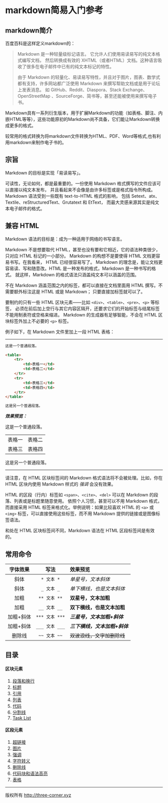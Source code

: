 markdown简易入门参考
===


## markdown简介
百度百科是这样定义markdown的：

> Markdown 是一种轻量级标记语言。 它允许人们使用易读易写的纯文本格式编写文档，
> 然后转换成有效的 XHTML（或者HTML）文档。这种语言吸收了很多在电子邮件中已有的纯文本标记的特性。
>
> 由于 Markdown 的轻量化、易读易写特性，并且对于图片，图表、数学式都有支持，许多网站都广泛使用 
> Markdown 来撰写帮助文档或是用于论坛上发表消息。 如 GitHub、Reddit、Diaspora、Stack Exchange、
> OpenStreetMap 、SourceForge、简书等，甚至还能被使用来撰写电子书。

Markdown具有一系列衍生版本，用于扩展Markdown的功能（如表格、脚注、内嵌HTML等等），这些功能原初的Markdown尚不具备，它们能让Markdown转换成更多的格式。

较常用的格式转换为将markdown文件转换为HTML、PDF、Word等格式,也有利用markdown来制作电子书的。

## 宗旨
Markdown 的目标是实现「易读易写」。

可读性，无论如何，都是最重要的。一份使用 Markdown 格式撰写的文件应该可以直接以纯文本发布，
并且看起来不会像是由许多标签或是格式指令所构成。Markdown 语法受到一些既有 text-to-HTML 格式的影响，
包括 Setext、atx、Textile、reStructuredText、Grutatext 和 EtText，
而最大灵感来源其实是纯文本电子邮件的格式。

## 兼容 HTML
Markdown 语法的目标是：成为一种适用于网络的书写语言。

Markdown 不是想要取代 HTML，甚至也没有要和它相近，它的语法种类很少，只对应 HTML 标记的一小部分。
Markdown 的构想不是要使得 HTML 文档更容易书写。在我看来， HTML 已经很容易写了。
Markdown 的理念是，能让文档更容易读、写和随意改。HTML 是一种发布的格式，Markdown 是一种书写的格式。
就这样，Markdown 的格式语法只涵盖纯文本可以涵盖的范围。

不在 Markdown 涵盖范围之内的标签，都可以直接在文档里面用 HTML 撰写。不需要额外标注这是 HTML 或是 Markdown；
只要直接加标签就可以了。

要制约的只有一些 HTML 区块元素――比如 `<div>`、`<table>`、`<pre>`、`<p>` 等标签，
必须在前后加上空行与其它内容区隔开，还要求它们的开始标签与结尾标签不能用制表符或空格来缩进。
Markdown 的生成器有足够智能，不会在 HTML 区块标签外加上不必要的 `<p>` 标签。

例子如下，在 Markdown 文件里加上一段 HTML 表格：

---
```markdown
这是一个普通段落。

<table>
    <tr>
        <td>表格一</td>
        <td>表格二</td>
    </tr>
    <tr>
        <td>表格三</td>
        <td>表格四</td>
    </tr>
</table>

这是另一个普通段落。
```

***效果预览：***


这是一个普通段落。
<table>
    <tr>
        <td>表格一</td>
        <td>表格二</td>
    </tr>
    <tr>
        <td>表格三</td>
        <td>表格四</td>
    </tr>
</table>
这是另一个普通段落。

- - - - -

请注意，在 HTML 区块标签间的 Markdown 格式语法将不会被处理。比如，你在 HTML 区块内使用 Markdown 
样式的 *强调* 会没有效果。

HTML 的区段（行内）标签如 `<span>`、`<cite>`、`<del>` 可以在 Markdown 的段落、列表或是标题里随意使用。
依照个人习惯，甚至可以不用 Markdown 格式，而直接采用 HTML 标签来格式化。举例说明：如果比较喜欢 HTML 的 
`<a>` 或 `<img>` 标签，可以直接使用这些标签，而不用 Markdown 提供的链接或是图像标签语法。

和处在 HTML 区块标签间不同，Markdown 语法在 HTML 区段标签间是有效的。


## 常用命令

|  字体效果  |      写法      | 效果预览               |
|:------:|:------------:|:-------------------|
|   斜体   |   `* 文本 *`   | *单星号，文本斜体*         |
|   斜体   |   `_ 文本 _`   | _单下横线，也是文本斜体_      |
|   加粗   |  `** 文本 **`  | **双星号，文本加粗**       |
|   加粗   |  `__ 文本 __`  | __双下横线，也是文本加粗__    |
| 加粗+斜体  | `*** 文本 ***` | ***三星号，文本加粗+斜体***  |
| 加粗+斜体  | `___ 文本 ___` | ___三下横线，文本加粗+斜体___ |
|  删除线   |  `~~ 文本 ~~`  | ~~双波浪线，文字加删除线~~    |




## 目录
#### 区块元素
1. [段落和换行](paragraph.md)
2. [标题](headers.md)
3. [引用](blockquotes.md)
4. [列表](lists.md)
5. [代码](code.md)
6. [分割线](horizontal-rule.md)
7. [Task List](task-list.md)

#### 区段元素
1. [超链接](links.md)
2. [图片](images.md)
3. [强调](emphasis.md)
4. [字符转义](blackslash-escapes.md)
5. [删除线](strikethrougn.md)
6. [代码块和语法高亮](blocks-and-highlighting.md)
7. [表格](table.md)



_ _ _
版权所有 <http://three-corner.xyz>